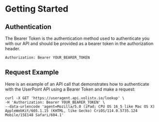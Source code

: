 # Getting Started

## Authentication

The Bearer Token is the authentication method used to authenticate you with our API and should be provided as a bearer token in the authorization header.

```
Authorization: Bearer YOUR_BEARER_TOKEN
```

## Request Example
Here is an example of an API call that demonstrates how to authenticate with the UserPoint API using a Bearer Token and make a request:

```
curl -X GET 'https://useragent.api.volistx.io/lookup' \
-H 'Authorization: Bearer YOUR_BEARER_TOKEN' \
--data-urlencode 'agent=Mozilla/5.0 (iPad; CPU OS 16_5 like Mac OS X) AppleWebKit/605.1.15 (KHTML, like Gecko) CriOS/114.0.5735.124 Mobile/15E148 Safari/604.1'
```